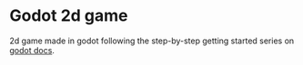 # Godot 2d game
2d game made in godot following the step-by-step getting started series on [godot docs](https://docs.godotengine.org/en/stable/).
